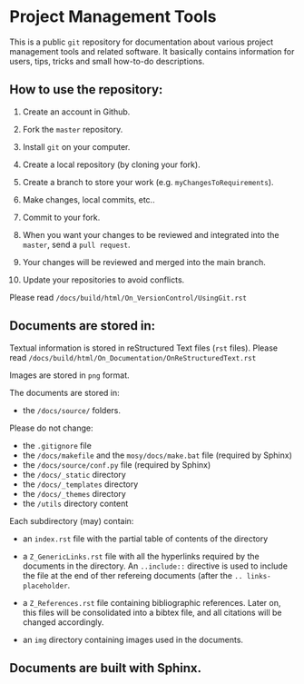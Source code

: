 Project Management Tools
========================

This is a public `git` repository for documentation about 
various project management tools and related software.
It basically contains information for users, tips, tricks and small how-to-do descriptions.

How to use the repository:
---------------------------

1. Create an account in Github.
2. Fork the `master` repository.

3. Install `git` on your computer.
4. Create a local repository (by cloning your fork).
5. Create a branch to store your work (e.g. `myChangesToRequirements`).
5. Make changes, local commits, etc..
6. Commit to your fork.
7. When you want your changes to be reviewed 
   and integrated into the `master`, send a `pull request`.

8. Your changes will be reviewed and merged into the main branch.
9. Update your repositories to avoid conflicts.
   
Please read `/docs/build/html/On_VersionControl/UsingGit.rst`

Documents are stored in:
-------------------------

Textual information is stored in reStructured Text files (`rst` files).
Please read `/docs/build/html/On_Documentation/OnReStructuredText.rst`

Images are stored in `png` format.

The documents are stored in:

*  the `/docs/source/` folders.

Please do not change:

*  the `.gitignore` file
*  the `/docs/makefile` and the `mosy/docs/make.bat` file (required by Sphinx)
*  the `/docs/source/conf.py` file (required by Sphinx)
*  the `/docs/_static` directory 
*  the `/docs/_templates` directory 
*  the `/docs/_themes` directory 
*  the `/utils` directory content

Each subdirectory (may) contain:

*  an `index.rst` file with the partial table of contents of the directory

*  a `Z_GenericLinks.rst` file with all the hyperlinks required by the documents 
   in the directory. 
   An ``..include::`` directive is used to include the file at the end 
   of ther refereing documents (after the ``.. links-placeholder``.
   
*  a `Z_References.rst` file containing bibliographic references. 
   Later on, this files will be consolidated into a bibtex file,
   and all citations will be changed accordingly.
   
*  an `img` directory containing images used in the documents. 

Documents are built with Sphinx.
---------------------------------

